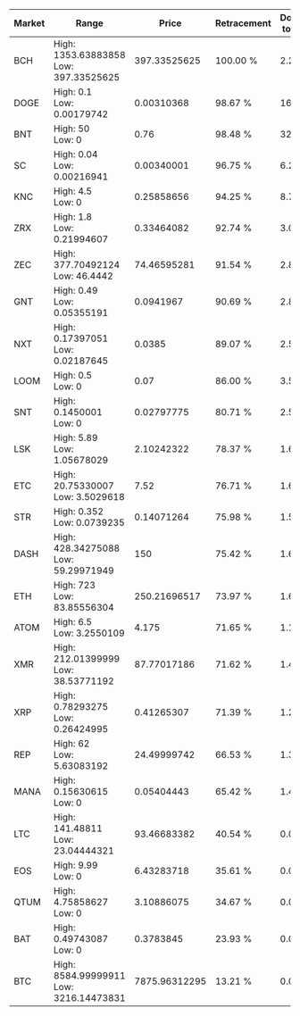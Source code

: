 | Market | Range | Price| Retracement | Doubles to 50% |
| --- | --- | --- | --- | --- |
| BCH | High: 1353.63883858<br />Low: 397.33525625 | 397.33525625 | 100.00 % | 2.20 |
| DOGE | High: 0.1<br />Low: 0.00179742 | 0.00310368 | 98.67 % | 16.40 |
| BNT | High: 50<br />Low: 0 | 0.76 | 98.48 % | 32.89 |
| SC | High: 0.04<br />Low: 0.00216941 | 0.00340001 | 96.75 % | 6.20 |
| KNC | High: 4.5<br />Low: 0 | 0.25858656 | 94.25 % | 8.70 |
| ZRX | High: 1.8<br />Low: 0.21994607 | 0.33464082 | 92.74 % | 3.02 |
| ZEC | High: 377.70492124<br />Low: 46.4442 | 74.46595281 | 91.54 % | 2.85 |
| GNT | High: 0.49<br />Low: 0.05355191 | 0.0941967 | 90.69 % | 2.89 |
| NXT | High: 0.17397051<br />Low: 0.02187645 | 0.0385 | 89.07 % | 2.54 |
| LOOM | High: 0.5<br />Low: 0 | 0.07 | 86.00 % | 3.57 |
| SNT | High: 0.1450001<br />Low: 0 | 0.02797775 | 80.71 % | 2.59 |
| LSK | High: 5.89<br />Low: 1.05678029 | 2.10242322 | 78.37 % | 1.65 |
| ETC | High: 20.75330007<br />Low: 3.5029618 | 7.52 | 76.71 % | 1.61 |
| STR | High: 0.352<br />Low: 0.0739235 | 0.14071264 | 75.98 % | 1.51 |
| DASH | High: 428.34275088<br />Low: 59.29971949 | 150 | 75.42 % | 1.63 |
| ETH | High: 723<br />Low: 83.85556304 | 250.21696517 | 73.97 % | 1.61 |
| ATOM | High: 6.5<br />Low: 3.2550109 | 4.175 | 71.65 % | 1.17 |
| XMR | High: 212.01399999<br />Low: 38.53771192 | 87.77017186 | 71.62 % | 1.43 |
| XRP | High: 0.78293275<br />Low: 0.26424995 | 0.41265307 | 71.39 % | 1.27 |
| REP | High: 62<br />Low: 5.63083192 | 24.49999742 | 66.53 % | 1.38 |
| MANA | High: 0.15630615<br />Low: 0 | 0.05404443 | 65.42 % | 1.45 |
| LTC | High: 141.48811<br />Low: 23.04444321 | 93.46683382 | 40.54 % | 0.00 |
| EOS | High: 9.99<br />Low: 0 | 6.43283718 | 35.61 % | 0.00 |
| QTUM | High: 4.75858627<br />Low: 0 | 3.10886075 | 34.67 % | 0.00 |
| BAT | High: 0.49743087<br />Low: 0 | 0.3783845 | 23.93 % | 0.00 |
| BTC | High: 8584.99999911<br />Low: 3216.14473831 | 7875.96312295 | 13.21 % | 0.00 |
